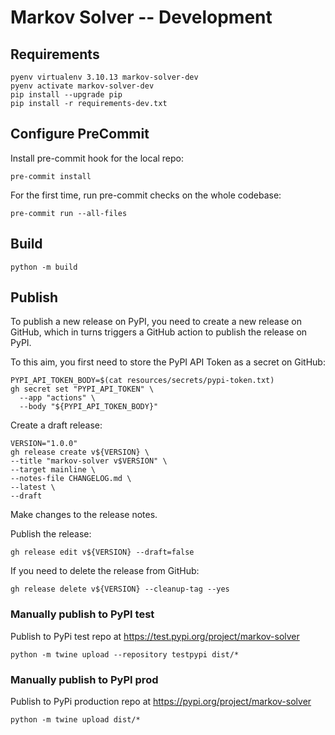 # Markov Solver -- Development

## Requirements
```
pyenv virtualenv 3.10.13 markov-solver-dev
pyenv activate markov-solver-dev
pip install --upgrade pip
pip install -r requirements-dev.txt
```

## Configure PreCommit
Install pre-commit hook for the local repo:
```
pre-commit install
```

For the first time, run pre-commit checks on the whole codebase:
```
pre-commit run --all-files
```

## Build
```
python -m build
```

## Publish
To publish a new release on PyPI, you need to create a new release on GitHub, 
which in turns triggers a GitHub action to publish the release on PyPI.

To this aim, you first need to store the PyPI API Token as a secret on GitHub:

```
PYPI_API_TOKEN_BODY=$(cat resources/secrets/pypi-token.txt)
gh secret set "PYPI_API_TOKEN" \
  --app "actions" \
  --body "${PYPI_API_TOKEN_BODY}"
```

Create a draft release:

```
VERSION="1.0.0"
gh release create v${VERSION} \
--title "markov-solver v$VERSION" \
--target mainline \
--notes-file CHANGELOG.md \
--latest \
--draft
```

Make changes to the release notes.

Publish the release:

```
gh release edit v${VERSION} --draft=false
```

If you need to delete the release from GitHub:

```
gh release delete v${VERSION} --cleanup-tag --yes
```

### Manually publish to PyPI test
Publish to PyPi test repo at https://test.pypi.org/project/markov-solver
```
python -m twine upload --repository testpypi dist/*
```

### Manually publish to PyPI prod
Publish to PyPi production repo at https://pypi.org/project/markov-solver
```
python -m twine upload dist/*
```